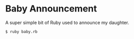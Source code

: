 # Baby Announcement

A super simple bit of Ruby used to announce my daughter.

```bash
$ ruby baby.rb
```
